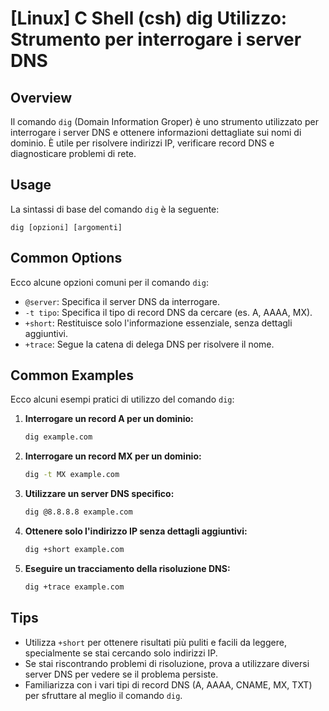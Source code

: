 # [Linux] C Shell (csh) dig Utilizzo: Strumento per interrogare i server DNS

## Overview
Il comando `dig` (Domain Information Groper) è uno strumento utilizzato per interrogare i server DNS e ottenere informazioni dettagliate sui nomi di dominio. È utile per risolvere indirizzi IP, verificare record DNS e diagnosticare problemi di rete.

## Usage
La sintassi di base del comando `dig` è la seguente:

```
dig [opzioni] [argomenti]
```

## Common Options
Ecco alcune opzioni comuni per il comando `dig`:

- `@server`: Specifica il server DNS da interrogare.
- `-t tipo`: Specifica il tipo di record DNS da cercare (es. A, AAAA, MX).
- `+short`: Restituisce solo l'informazione essenziale, senza dettagli aggiuntivi.
- `+trace`: Segue la catena di delega DNS per risolvere il nome.

## Common Examples
Ecco alcuni esempi pratici di utilizzo del comando `dig`:

1. **Interrogare un record A per un dominio:**
   ```bash
   dig example.com
   ```

2. **Interrogare un record MX per un dominio:**
   ```bash
   dig -t MX example.com
   ```

3. **Utilizzare un server DNS specifico:**
   ```bash
   dig @8.8.8.8 example.com
   ```

4. **Ottenere solo l'indirizzo IP senza dettagli aggiuntivi:**
   ```bash
   dig +short example.com
   ```

5. **Eseguire un tracciamento della risoluzione DNS:**
   ```bash
   dig +trace example.com
   ```

## Tips
- Utilizza `+short` per ottenere risultati più puliti e facili da leggere, specialmente se stai cercando solo indirizzi IP.
- Se stai riscontrando problemi di risoluzione, prova a utilizzare diversi server DNS per vedere se il problema persiste.
- Familiarizza con i vari tipi di record DNS (A, AAAA, CNAME, MX, TXT) per sfruttare al meglio il comando `dig`.